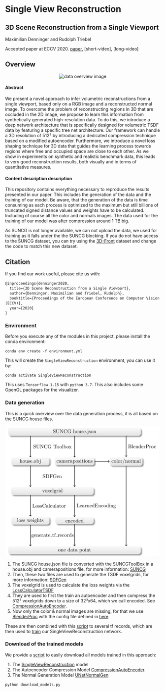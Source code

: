 # Single View Reconstruction

## 3D Scene Reconstruction from a Single Viewport

Maximilian Denninger and Rudolph Triebel

Accepted paper at ECCV 2020. [paper](https://www.ecva.net/papers/eccv_2020/papers_ECCV/papers/123670052.pdf), [short-video], [long-video]

## Overview

<p align="center">
<img src="readme.gif" alt="data overview image" width=800>
</p>

#### Abstract

We present a novel approach to infer volumetric reconstructions from a single viewport, based only on a RGB image and a reconstructed normal image. 
To overcome the problem of reconstructing regions in 3D that are occluded in the 2D image, we propose to learn this information from synthetically generated high-resolution data. 
To do this, we introduce a deep network architecture that is specifically designed for volumetric TSDF data by featuring a specific tree net architecture. 
Our framework can handle a 3D resolution of 512³ by introducing a dedicated compression technique based on a modified autoencoder. 
Furthermore, we introduce a novel loss shaping technique for 3D data that guides the learning process towards regions where free and occupied space are close to each other. 
As we show in experiments on synthetic and realistic benchmark data, this leads to very good reconstruction results, both visually and in terms of quantitative measures.

#### Content description description

This repository contains everything necessary to reproduce the results presented in our paper. 
This includes the generation of the data and the training of our model.
Be aware, that the generation of the data is time consuming as each process is optimized to the maximum but still billions of truncated signed distance values and weights have to be calculated.
Including of course all the color and normals images. 
The data used for the training of our model was after compression around 1 TB big. 

As SUNCG is not longer available, we can not upload the data, we used for training as it falls under the the SUNCG blocking.
If you do not have access to the SUNCG dataset, you can try using the [3D-Front](https://tianchi.aliyun.com/specials/promotion/alibaba-3d-scene-dataset) dataset and change the code to match this new dataset.

## Citation

If you find our work useful, please cite us with: 

```
@inproceedings{denninger2020,
  title={3D Scene Reconstruction from a Single Viewport},
  author={Denninger, Maximilian and Triebel, Rudolph},
  booktitle={Proceedings of the European Conference on Computer Vision (ECCV)},
  year={2020}
}
```
### Environment

Before you execute any of the modules in this project, please install the conda environment:

```shell script
conda env create -f environment.yml
``` 

This will create the `SingleViewReconstruction` environment, you can use it by:

```shell script
conda activate SingleViewReconstruction
```

This uses `Tensorflow 1.15` with `python 3.7`. This also includes some OpenGL packages for the visualizer.

### Data generation

This is a quick overview over the data generation process, it is all based on the SUNCG house files.

<p align="center">
<img src="data_overview.png" alt="data overview image" width=500>
</p>

1. The SUNCG house.json file is converted with the SUNCGToolBox in a house.obj and camerapositions file, for more information: [SUNCG](SUNCG)
2. Then, these two files are used to generate the TSDF voxelgrids, for more information: [SDFGen](SDFGen)
3. The voxelgrid is used to calculate the loss weights via the [LossCalculatorTSDF](LossCalculatorTSDF)
4. They are used to first the train an autoencoder and then compress the 512³ voxelgrids down to a size of 32³x64, which we call encoded. See [CompressionAutoEncoder](CompressionAutoEncoder).
5. Now only the color & normal images are missing, for that we use [BlenderProc](https://github.com/DLR-RM/BlenderProc) with the config file defined in [here](BlenderProc).

These are then combined with this [script](SingleViewReconstruction/generate_tf_records.py) to several tf records, which are then used to [train](SingleViewReconstruction/train.py) our SingleViewReconstruction network.

### Download of the trained models

We provide a [script](download_models.py) to easily download all models trained in this approach:

1. The [SingleViewReconstruction](SingleViewReconstruction) model
2. The Autoencoder Compression Model [CompressionAutoEncoder](CompressionAutoEncoder)
3. The Normal Generation Model [UNetNormalGen](UNetNormalGen)

```shell script
python download_models.py
```

